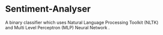# Sentiment-Analyser
A binary classifier which uses Natural Language Processing Toolkit (NLTK) and Multi Level Perceptron (MLP) Neural Network .

